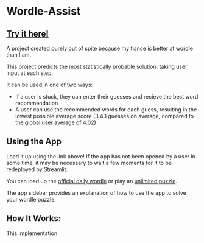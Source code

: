 # Wordle-Assist

## [Try it here!](https://wordle-cheater.streamlit.app)

A project created purely out of spite because my fiance is better at wordle than I am. 

This project predicts the most statistically probable solution, taking user input at each step.

It can be used in one of two ways:

* If a user is stuck, they can enter their guesses and recieve the best word recommendation
* A user can use the recommended words for each guess, resulting in the lowest possible average score (3.43 guesses on average, compared to the global user average of 4.02)

## Using the App

Load it up using the link above! If the app has not been opened by a user in some time, it may be necessary to wait a few moments for it to be redeployed by Streamlit.

You can load up the [official daily wordle](https://www.nytimes.com/games/wordle/index.html) or play an [unlimited puzzle](https://wordlegame.org).

The app sidebar provides an explanation of how to use the app to solve your wordle puzzle.

## How It Works:

This implementation 


